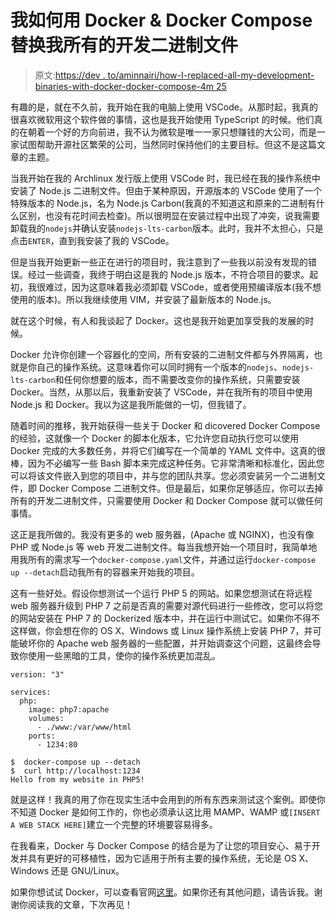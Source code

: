 # 我如何用 Docker & Docker Compose 替换我所有的开发二进制文件

> 原文:[https://dev . to/aminnairi/how-I-replaced-all-my-development-binaries-with-docker-docker-compose-4m 25](https://dev.to/aminnairi/how-i-replaced-all-my-development-binaries-with-docker-docker-compose-4m25)

有趣的是，就在不久前，我开始在我的电脑上使用 VSCode。从那时起，我真的很喜欢微软用这个软件做的事情，这也是我开始使用 TypeScript 的时候。他们真的在朝着一个好的方向前进，我不认为微软是唯一一家只想赚钱的大公司，而是一家试图帮助开源社区繁荣的公司，当然同时保持他们的主要目标。但这不是这篇文章的主题。

当我开始在我的 Archlinux 发行版上使用 VSCode 时，我已经在我的操作系统中安装了 Node.js 二进制文件。但由于某种原因，开源版本的 VSCode 使用了一个特殊版本的 Node.js，名为 Node.js Carbon(我真的不知道这和原来的二进制有什么区别，也没有花时间去检查)。所以很明显在安装过程中出现了冲突，说我需要卸载我的`nodejs`并确认安装`nodejs-lts-carbon`版本。此时，我并不太担心，只是点击`ENTER`，直到我安装了我的 VSCode。

但是当我开始更新一些正在进行的项目时，我注意到了一些我以前没有发现的错误。经过一些调查，我终于明白这是我的 Node.js 版本，不符合项目的要求。起初，我很难过，因为这意味着我必须卸载 VSCode，或者使用预编译版本(我不想使用的版本)。所以我继续使用 VIM，并安装了最新版本的 Node.js。

就在这个时候，有人和我谈起了 Docker。这也是我开始更加享受我的发展的时候。

Docker 允许你创建一个容器化的空间，所有安装的二进制文件都与外界隔离，也就是你自己的操作系统。这意味着你可以同时拥有一个版本的`nodejs`、`nodejs-lts-carbon`和任何你想要的版本，而不需要改变你的操作系统，只需要安装 Docker。当然，从那以后，我重新安装了 VSCode，并在我所有的项目中使用 Node.js 和 Docker。我以为这是我所能做的一切，但我错了。

随着时间的推移，我开始获得一些关于 Docker 和 dicovered Docker Compose 的经验，这就像一个 Docker 的脚本化版本，它允许您自动执行您可以使用 Docker 完成的大多数任务，并将它们编写在一个简单的 YAML 文件中。这真的很棒，因为不必编写一些 Bash 脚本来完成这种任务。它非常清晰和标准化，因此您可以将该文件嵌入到您的项目中，并与您的团队共享。您必须安装另一个二进制文件，即 Docker Compose 二进制文件。但是最后，如果你足够适应，你可以去掉所有的开发二进制文件，只需要使用 Docker 和 Docker Compose 就可以做任何事情。

这正是我所做的。我没有更多的 web 服务器，(Apache 或 NGINX)，也没有像 PHP 或 Node.js 等 web 开发二进制文件。每当我想开始一个项目时，我简单地用我所有的需求写一个`docker-compose.yaml`文件，并通过运行`docker-compose up --detach`启动我所有的容器来开始我的项目。

这有一些好处。假设你想测试一个运行 PHP 5 的网站。如果您想测试在将远程 web 服务器升级到 PHP 7 之前是否真的需要对源代码进行一些修改，您可以将您的网站安装在 PHP 7 的 Dockerized 版本中，并在运行中测试它。如果你不得不这样做，你会想在你的 OS X、Windows 或 Linux 操作系统上安装 PHP 7，并可能破坏你的 Apache web 服务器的一些配置，并开始调查这个问题，这最终会导致你使用一些黑暗的工具，使你的操作系统更加混乱。

```
version: "3"

services:
  php:
    image: php7:apache
    volumes:
      - ./www:/var/www/html
    ports:
      - 1234:80 
```

```
$  docker-compose up --detach
$  curl http://localhost:1234
Hello from my website in PHP5! 
```

就是这样！我真的用了你在现实生活中会用到的所有东西来测试这个案例。即使你不知道 Docker 是如何工作的，你也必须承认这比用 MAMP、WAMP 或`[INSERT A WEB STACK HERE]`建立一个完整的环境要容易得多。

在我看来，Docker 与 Docker Compose 的结合是为了让您的项目安心、易于开发并具有更好的可移植性，因为它适用于所有主要的操作系统，无论是 OS X、Windows 还是 GNU/Linux。

如果你想试试 Docker，可以查看官网[这里](https://www.docker.com/)。如果你还有其他问题，请告诉我。谢谢你阅读我的文章，下次再见！